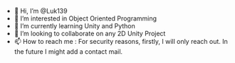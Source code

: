 - 👋 Hi, I’m @Luk139
- 👀 I’m interested in Object Oriented Programming
- 🌱 I’m currently learning Unity and Python
- 💞️ I’m looking to collaborate on any 2D Unity Project
- 📫 How to reach me : For security reasons, firstly, I will only reach out. In the future I might add a contact mail.

<!---
Luk139/Luk139 is a ✨ special ✨ repository because its `README.md` (this file) appears on your GitHub profile.
You can click the Preview link to take a look at your changes.
--->
